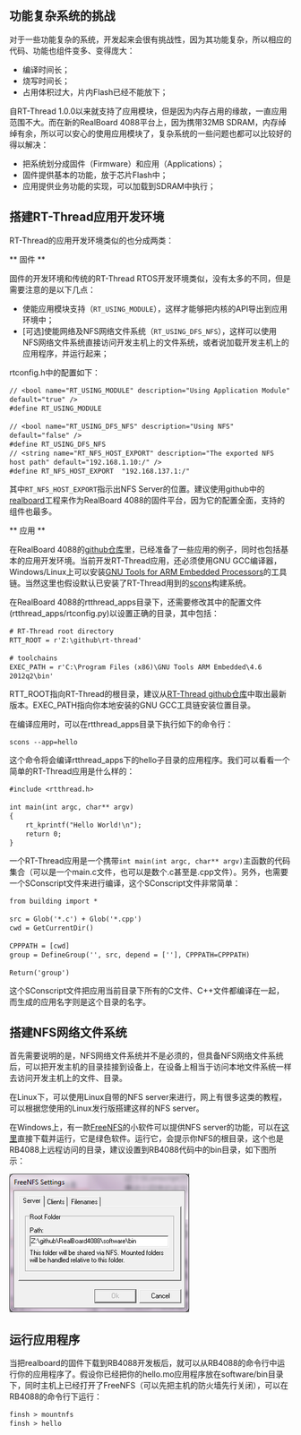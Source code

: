 ## 功能复杂系统的挑战 ##

对于一些功能复杂的系统，开发起来会很有挑战性，因为其功能复杂，所以相应的代码、功能也组件变多、变得庞大：

* 编译时间长；
* 烧写时间长；
* 占用体积过大，片内Flash已经不能放下；

自RT-Thread 1.0.0以来就支持了应用模块，但是因为内存占用的缘故，一直应用范围不大。而在新的RealBoard 4088平台上，因为携带32MB SDRAM，内存绰绰有余，所以可以安心的使用应用模块了，复杂系统的一些问题也都可以比较好的得以解决：

* 把系统划分成固件（Firmware）和应用（Applications）；
* 固件提供基本的功能，放于芯片Flash中；
* 应用提供业务功能的实现，可以加载到SDRAM中执行；

## 搭建RT-Thread应用开发环境

RT-Thread的应用开发环境类似的也分成两类：

** 固件 **

固件的开发环境和传统的RT-Thread RTOS开发环境类似，没有太多的不同，但是需要注意的是以下几点：

* 使能应用模块支持（`RT_USING_MODULE`），这样才能够把内核的API导出到应用环境中；
* [可选]使能网络及NFS网络文件系统（`RT_USING_DFS_NFS`），这样可以使用NFS网络文件系统直接访问开发主机上的文件系统，或者说加载开发主机上的应用程序，并运行起来；

rtconfig.h中的配置如下：

```
// <bool name="RT_USING_MODULE" description="Using Application Module" default="true" />
#define RT_USING_MODULE

// <bool name="RT_USING_DFS_NFS" description="Using NFS" default="false" />
#define RT_USING_DFS_NFS
// <string name="RT_NFS_HOST_EXPORT" description="The exported NFS host path" default="192.168.1.10:/" />
#define RT_NFS_HOST_EXPORT	"192.168.137.1:/"
```

其中`RT_NFS_HOST_EXPORT`指示出NFS Server的位置。建议使用github中的[realboard][1]工程来作为RealBoard 4088的固件平台，因为它的配置全面，支持的组件也最多。

** 应用 **

在RealBoard 4088的[github仓库][2]里，已经准备了一些应用的例子，同时也包括基本的应用开发环境。当前开发RT-Thread应用，还必须使用GNU GCC编译器，Windows/Linux上可以安装[GNU Tools for ARM Embedded Processors][3]的工具链。当然这里也假设默认已安装了RT-Thread用到的[scons][4]构建系统。

在RealBoard 4088的rtthread_apps目录下，还需要修改其中的配置文件(rtthread_apps/rtconfig.py)以设置正确的目录，其中包括：

    # RT-Thread root directory
    RTT_ROOT = r'Z:\github\rt-thread'
    
    # toolchains
    EXEC_PATH = r'C:\Program Files (x86)\GNU Tools ARM Embedded\4.6 2012q2\bin'

RTT_ROOT指向RT-Thread的根目录，建议从[RT-Thread github仓库][5]中取出最新版本。EXEC_PATH指向你本地安装的GNU GCC工具链安装位置目录。

在编译应用时，可以在rtthread_apps目录下执行如下的命令行：

    scons --app=hello

这个命令将会编译rtthread_apps下的hello子目录的应用程序。我们可以看看一个简单的RT-Thread应用是什么样的：

```
#include <rtthread.h>

int main(int argc, char** argv)
{
    rt_kprintf("Hello World!\n");
    return 0;
}
```

一个RT-Thread应用是一个携带`int main(int argc, char** argv)`主函数的代码集合（可以是一个main.c文件，也可以是数个.c甚至是.cpp文件）。另外，也需要一个SConscript文件来进行编译，这个SConscript文件非常简单：
```
from building import *

src = Glob('*.c') + Glob('*.cpp')
cwd = GetCurrentDir()

CPPPATH = [cwd]
group = DefineGroup('', src, depend = [''], CPPPATH=CPPPATH)

Return('group')
```

这个SConscript文件把应用当前目录下所有的C文件、C++文件都编译在一起，而生成的应用名字则是这个目录的名字。

## 搭建NFS网络文件系统

首先需要说明的是，NFS网络文件系统并不是必须的，但具备NFS网络文件系统后，可以把开发主机的目录挂接到设备上，在设备上相当于访问本地文件系统一样去访问开发主机上的文件、目录。

在Linux下，可以使用Linux自带的NFS server来进行，网上有很多这类的教程，可以根据您使用的Linux发行版搭建这样的NFS server。

在Windows上，有一款[FreeNFS][6]的小软件可以提供NFS server的功能，可以在[这里][7]直接下载并运行，它是绿色软件。运行它，会提示你NFS的根目录，这个也是RB4088上远程访问的目录，建议设置到RB4088代码中的bin目录，如下图所示：

![FreeNFS][8]

## 运行应用程序

当把realboard的固件下载到RB4088开发板后，就可以从RB4088的命令行中运行你的应用程序了。假设你已经把你的hello.mo应用程序放在software/bin目录下，同时主机上已经打开了FreeNFS（可以先把主机的防火墙先行关闭），可以在RB4088的命令行下运行：

    finsh > mountnfs
    finsh > hello

  [1]: https://github.com/RT-Thread/RealBoard4088/tree/master/software/realboard
  [2]: https://github.com/RT-Thread/RealBoard4088/tree/master/software/rtthread_apps
  [3]: https://launchpad.net/gcc-arm-embedded
  [4]: http://www.scons.org
  [5]: https://github.com/RT-Thread/rt-thread
  [6]: http://freenfs.sourceforge.net/
  [7]: http://sourceforge.net/projects/freenfs/files/latest/download
  [8]: image/FreeNFS.png "FreeNFS"

